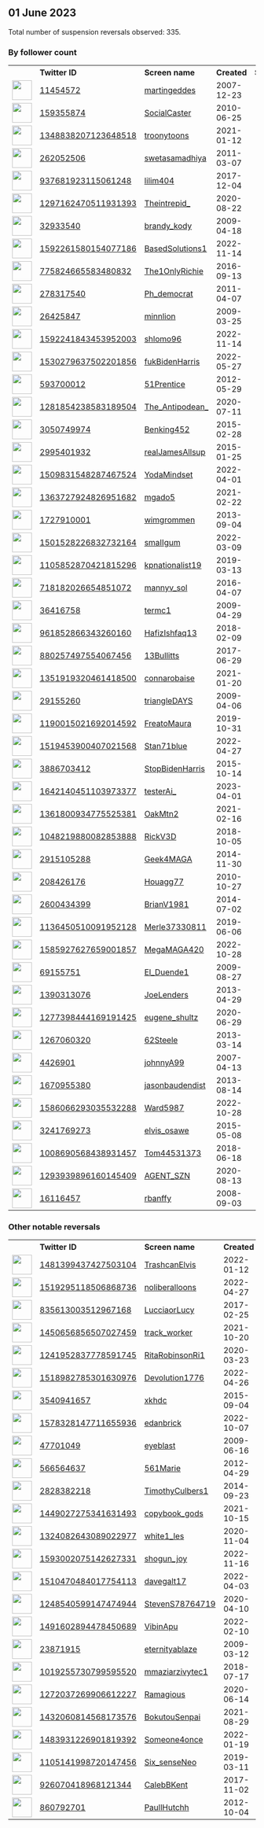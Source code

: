
## 01 June 2023
Total number of suspension reversals observed: 335.

### By follower count
<table><tr><th></th><th align="left">Twitter ID</th><th align="left">Screen name</th>
<th align="left">Created</th><th align="left">Status</th><th align="left">Suspended</th><th align="left">Followers</th>
<tr><td><a href="https://pbs.twimg.com/profile_images/1176975324933963776/eazJceK7_normal.png"><img src="https://pbs.twimg.com/profile_images/1176975324933963776/eazJceK7_normal.png" width="40px" height="40px" align="center"/></a></td><td><a href="https://twitter.com/intent/user?user_id=11454572">11454572</a></td><td><a href="https://twitter.com/martingeddes">martingeddes</a></td><td>2007-12-23</td><td align="center"></td><td></td><td>160941</td></tr>
<tr><td><a href="https://pbs.twimg.com/profile_images/441735386734157824/kk9-RtaK_normal.jpeg"><img src="https://pbs.twimg.com/profile_images/441735386734157824/kk9-RtaK_normal.jpeg" width="40px" height="40px" align="center"/></a></td><td><a href="https://twitter.com/intent/user?user_id=159355874">159355874</a></td><td><a href="https://twitter.com/SocialCaster">SocialCaster</a></td><td>2010-06-25</td><td align="center"></td><td>2023-01-24</td><td>91207</td></tr>
<tr><td><a href="https://pbs.twimg.com/profile_images/1672456428265816065/xdgeiUsk_normal.jpg"><img src="https://pbs.twimg.com/profile_images/1672456428265816065/xdgeiUsk_normal.jpg" width="40px" height="40px" align="center"/></a></td><td><a href="https://twitter.com/intent/user?user_id=1348838207123648518">1348838207123648518</a></td><td><a href="https://twitter.com/troonytoons">troonytoons</a></td><td>2021-01-12</td><td align="center"></td><td>2023-03-19</td><td>62330</td></tr>
<tr><td><a href="https://pbs.twimg.com/profile_images/1649782219291107329/AcdcrKlU_normal.jpg"><img src="https://pbs.twimg.com/profile_images/1649782219291107329/AcdcrKlU_normal.jpg" width="40px" height="40px" align="center"/></a></td><td><a href="https://twitter.com/intent/user?user_id=262052506">262052506</a></td><td><a href="https://twitter.com/swetasamadhiya">swetasamadhiya</a></td><td>2011-03-07</td><td align="center"></td><td></td><td>34878</td></tr>
<tr><td><a href="https://pbs.twimg.com/profile_images/1672587373539123200/P4hS2ho8_normal.jpg"><img src="https://pbs.twimg.com/profile_images/1672587373539123200/P4hS2ho8_normal.jpg" width="40px" height="40px" align="center"/></a></td><td><a href="https://twitter.com/intent/user?user_id=937681923115061248">937681923115061248</a></td><td><a href="https://twitter.com/lilim404">lilim404</a></td><td>2017-12-04</td><td align="center"></td><td>2023-04-26</td><td>34327</td></tr>
<tr><td><a href="https://pbs.twimg.com/profile_images/1329265390162124801/4wY6mBrh_normal.jpg"><img src="https://pbs.twimg.com/profile_images/1329265390162124801/4wY6mBrh_normal.jpg" width="40px" height="40px" align="center"/></a></td><td><a href="https://twitter.com/intent/user?user_id=1297162470511931393">1297162470511931393</a></td><td><a href="https://twitter.com/Theintrepid_">Theintrepid_</a></td><td>2020-08-22</td><td align="center"></td><td></td><td>32979</td></tr>
<tr><td><a href="https://pbs.twimg.com/profile_images/1312514658922688513/8u58laqR_normal.jpg"><img src="https://pbs.twimg.com/profile_images/1312514658922688513/8u58laqR_normal.jpg" width="40px" height="40px" align="center"/></a></td><td><a href="https://twitter.com/intent/user?user_id=32933540">32933540</a></td><td><a href="https://twitter.com/brandy_kody">brandy_kody</a></td><td>2009-04-18</td><td align="center"></td><td>2022-09-09</td><td>30943</td></tr>
<tr><td><a href="https://pbs.twimg.com/profile_images/1665555269957439489/UchfkneE_normal.jpg"><img src="https://pbs.twimg.com/profile_images/1665555269957439489/UchfkneE_normal.jpg" width="40px" height="40px" align="center"/></a></td><td><a href="https://twitter.com/intent/user?user_id=1592261580154077186">1592261580154077186</a></td><td><a href="https://twitter.com/BasedSolutions1">BasedSolutions1</a></td><td>2022-11-14</td><td align="center"></td><td>2023-05-29</td><td>27620</td></tr>
<tr><td><a href="https://pbs.twimg.com/profile_images/1176145373095714818/YttE1uPH_normal.jpg"><img src="https://pbs.twimg.com/profile_images/1176145373095714818/YttE1uPH_normal.jpg" width="40px" height="40px" align="center"/></a></td><td><a href="https://twitter.com/intent/user?user_id=775824665583480832">775824665583480832</a></td><td><a href="https://twitter.com/The1OnlyRichie">The1OnlyRichie</a></td><td>2016-09-13</td><td align="center"></td><td>2022-09-29</td><td>25833</td></tr>
<tr><td><a href="https://pbs.twimg.com/profile_images/1670643519784886273/KotLrmDk_normal.jpg"><img src="https://pbs.twimg.com/profile_images/1670643519784886273/KotLrmDk_normal.jpg" width="40px" height="40px" align="center"/></a></td><td><a href="https://twitter.com/intent/user?user_id=278317540">278317540</a></td><td><a href="https://twitter.com/Ph_democrat">Ph_democrat</a></td><td>2011-04-07</td><td align="center"></td><td></td><td>23306</td></tr>
<tr><td><a href="https://pbs.twimg.com/profile_images/1669034636767289347/ioIPb0r0_normal.jpg"><img src="https://pbs.twimg.com/profile_images/1669034636767289347/ioIPb0r0_normal.jpg" width="40px" height="40px" align="center"/></a></td><td><a href="https://twitter.com/intent/user?user_id=26425847">26425847</a></td><td><a href="https://twitter.com/minnlion">minnlion</a></td><td>2009-03-25</td><td align="center"></td><td></td><td>22674</td></tr>
<tr><td><a href="https://pbs.twimg.com/profile_images/1669298764065001474/inIqBHw9_normal.jpg"><img src="https://pbs.twimg.com/profile_images/1669298764065001474/inIqBHw9_normal.jpg" width="40px" height="40px" align="center"/></a></td><td><a href="https://twitter.com/intent/user?user_id=1592241843453952003">1592241843453952003</a></td><td><a href="https://twitter.com/shlomo96">shlomo96</a></td><td>2022-11-14</td><td align="center"></td><td>2023-05-28</td><td>19430</td></tr>
<tr><td><a href="https://pbs.twimg.com/profile_images/1530426982831300609/L0gadUjR_normal.jpg"><img src="https://pbs.twimg.com/profile_images/1530426982831300609/L0gadUjR_normal.jpg" width="40px" height="40px" align="center"/></a></td><td><a href="https://twitter.com/intent/user?user_id=1530279637502201856">1530279637502201856</a></td><td><a href="https://twitter.com/fukBidenHarris">fukBidenHarris</a></td><td>2022-05-27</td><td align="center"></td><td>2023-05-31</td><td>18698</td></tr>
<tr><td><a href="https://pbs.twimg.com/profile_images/1519183989298372608/8E4AQneY_normal.jpg"><img src="https://pbs.twimg.com/profile_images/1519183989298372608/8E4AQneY_normal.jpg" width="40px" height="40px" align="center"/></a></td><td><a href="https://twitter.com/intent/user?user_id=593700012">593700012</a></td><td><a href="https://twitter.com/51Prentice">51Prentice</a></td><td>2012-05-29</td><td align="center"></td><td>2023-01-06</td><td>16890</td></tr>
<tr><td><a href="https://pbs.twimg.com/profile_images/1605707379534102528/zaMAnQVG_normal.jpg"><img src="https://pbs.twimg.com/profile_images/1605707379534102528/zaMAnQVG_normal.jpg" width="40px" height="40px" align="center"/></a></td><td><a href="https://twitter.com/intent/user?user_id=1281854238583189504">1281854238583189504</a></td><td><a href="https://twitter.com/The_Antipodean_">The_Antipodean_</a></td><td>2020-07-11</td><td align="center"></td><td>2023-04-04</td><td>15266</td></tr>
<tr><td><a href="https://pbs.twimg.com/profile_images/1161537940020965376/eNdwQa8E_normal.jpg"><img src="https://pbs.twimg.com/profile_images/1161537940020965376/eNdwQa8E_normal.jpg" width="40px" height="40px" align="center"/></a></td><td><a href="https://twitter.com/intent/user?user_id=3050749974">3050749974</a></td><td><a href="https://twitter.com/Benking452">Benking452</a></td><td>2015-02-28</td><td align="center"></td><td>2022-12-14</td><td>15169</td></tr>
<tr><td><a href="https://pbs.twimg.com/profile_images/943812143014600704/k2x1fB9b_normal.jpg"><img src="https://pbs.twimg.com/profile_images/943812143014600704/k2x1fB9b_normal.jpg" width="40px" height="40px" align="center"/></a></td><td><a href="https://twitter.com/intent/user?user_id=2995401932">2995401932</a></td><td><a href="https://twitter.com/realJamesAllsup">realJamesAllsup</a></td><td>2015-01-25</td><td align="center">👋</td><td></td><td>12854</td></tr>
<tr><td><a href="https://pbs.twimg.com/profile_images/1509831812578947077/eMko94_Y_normal.jpg"><img src="https://pbs.twimg.com/profile_images/1509831812578947077/eMko94_Y_normal.jpg" width="40px" height="40px" align="center"/></a></td><td><a href="https://twitter.com/intent/user?user_id=1509831548287467524">1509831548287467524</a></td><td><a href="https://twitter.com/YodaMindset">YodaMindset</a></td><td>2022-04-01</td><td align="center"></td><td>2022-06-05</td><td>11969</td></tr>
<tr><td><a href="https://pbs.twimg.com/profile_images/1599347644874346497/RWuIvx4e_normal.jpg"><img src="https://pbs.twimg.com/profile_images/1599347644874346497/RWuIvx4e_normal.jpg" width="40px" height="40px" align="center"/></a></td><td><a href="https://twitter.com/intent/user?user_id=1363727924826951682">1363727924826951682</a></td><td><a href="https://twitter.com/mgado5">mgado5</a></td><td>2021-02-22</td><td align="center">🚫</td><td>2023-05-17</td><td>11888</td></tr>
<tr><td><a href="https://pbs.twimg.com/profile_images/1499065831698878472/M3h1aoJG_normal.jpg"><img src="https://pbs.twimg.com/profile_images/1499065831698878472/M3h1aoJG_normal.jpg" width="40px" height="40px" align="center"/></a></td><td><a href="https://twitter.com/intent/user?user_id=1727910001">1727910001</a></td><td><a href="https://twitter.com/wimgrommen">wimgrommen</a></td><td>2013-09-04</td><td align="center"></td><td>2023-05-30</td><td>11242</td></tr>
<tr><td><a href="https://pbs.twimg.com/profile_images/1525631651623075840/Az5haZLP_normal.jpg"><img src="https://pbs.twimg.com/profile_images/1525631651623075840/Az5haZLP_normal.jpg" width="40px" height="40px" align="center"/></a></td><td><a href="https://twitter.com/intent/user?user_id=1501528226832732164">1501528226832732164</a></td><td><a href="https://twitter.com/smaIIgum">smaIIgum</a></td><td>2022-03-09</td><td align="center">🔒</td><td>2022-05-27</td><td>10047</td></tr>
<tr><td><a href="https://pbs.twimg.com/profile_images/1252680575904858114/qAk3CN3U_normal.jpg"><img src="https://pbs.twimg.com/profile_images/1252680575904858114/qAk3CN3U_normal.jpg" width="40px" height="40px" align="center"/></a></td><td><a href="https://twitter.com/intent/user?user_id=1105852870421815296">1105852870421815296</a></td><td><a href="https://twitter.com/kpnationalist19">kpnationalist19</a></td><td>2019-03-13</td><td align="center"></td><td>2022-04-23</td><td>9857</td></tr>
<tr><td><a href="https://pbs.twimg.com/profile_images/1673795804857880576/_qc26S8P_normal.jpg"><img src="https://pbs.twimg.com/profile_images/1673795804857880576/_qc26S8P_normal.jpg" width="40px" height="40px" align="center"/></a></td><td><a href="https://twitter.com/intent/user?user_id=718182026654851072">718182026654851072</a></td><td><a href="https://twitter.com/mannyv_sol">mannyv_sol</a></td><td>2016-04-07</td><td align="center"></td><td>2023-05-20</td><td>9524</td></tr>
<tr><td><a href="https://pbs.twimg.com/profile_images/1270526043514982405/iemrGLHv_normal.jpg"><img src="https://pbs.twimg.com/profile_images/1270526043514982405/iemrGLHv_normal.jpg" width="40px" height="40px" align="center"/></a></td><td><a href="https://twitter.com/intent/user?user_id=36416758">36416758</a></td><td><a href="https://twitter.com/termc1">termc1</a></td><td>2009-04-29</td><td align="center"></td><td>2023-01-23</td><td>9466</td></tr>
<tr><td><a href="https://pbs.twimg.com/profile_images/1673646033413218307/WWWJfwC5_normal.jpg"><img src="https://pbs.twimg.com/profile_images/1673646033413218307/WWWJfwC5_normal.jpg" width="40px" height="40px" align="center"/></a></td><td><a href="https://twitter.com/intent/user?user_id=961852866343260160">961852866343260160</a></td><td><a href="https://twitter.com/HafizIshfaq13">HafizIshfaq13</a></td><td>2018-02-09</td><td align="center"></td><td>2023-05-25</td><td>7214</td></tr>
<tr><td><a href="https://pbs.twimg.com/profile_images/1324554923007045633/AZdx8qTz_normal.jpg"><img src="https://pbs.twimg.com/profile_images/1324554923007045633/AZdx8qTz_normal.jpg" width="40px" height="40px" align="center"/></a></td><td><a href="https://twitter.com/intent/user?user_id=880257497554067456">880257497554067456</a></td><td><a href="https://twitter.com/13Bullitts">13Bullitts</a></td><td>2017-06-29</td><td align="center"></td><td>2022-05-05</td><td>7155</td></tr>
<tr><td><a href="https://pbs.twimg.com/profile_images/1658907423963324419/6ufi9VyT_normal.jpg"><img src="https://pbs.twimg.com/profile_images/1658907423963324419/6ufi9VyT_normal.jpg" width="40px" height="40px" align="center"/></a></td><td><a href="https://twitter.com/intent/user?user_id=1351919320461418500">1351919320461418500</a></td><td><a href="https://twitter.com/connarobaise">connarobaise</a></td><td>2021-01-20</td><td align="center"></td><td></td><td>6452</td></tr>
<tr><td><a href="https://pbs.twimg.com/profile_images/1399668721354874884/xVBo1Xpt_normal.png"><img src="https://pbs.twimg.com/profile_images/1399668721354874884/xVBo1Xpt_normal.png" width="40px" height="40px" align="center"/></a></td><td><a href="https://twitter.com/intent/user?user_id=29155260">29155260</a></td><td><a href="https://twitter.com/triangleDAYS">triangleDAYS</a></td><td>2009-04-06</td><td align="center"></td><td>2022-11-28</td><td>6012</td></tr>
<tr><td><a href="https://pbs.twimg.com/profile_images/1190036876633227264/jBMWo64v_normal.jpg"><img src="https://pbs.twimg.com/profile_images/1190036876633227264/jBMWo64v_normal.jpg" width="40px" height="40px" align="center"/></a></td><td><a href="https://twitter.com/intent/user?user_id=1190015021692014592">1190015021692014592</a></td><td><a href="https://twitter.com/FreatoMaura">FreatoMaura</a></td><td>2019-10-31</td><td align="center"></td><td></td><td>5650</td></tr>
<tr><td><a href="https://pbs.twimg.com/profile_images/1606390709174603808/7nMs-2rI_normal.jpg"><img src="https://pbs.twimg.com/profile_images/1606390709174603808/7nMs-2rI_normal.jpg" width="40px" height="40px" align="center"/></a></td><td><a href="https://twitter.com/intent/user?user_id=1519453900407021568">1519453900407021568</a></td><td><a href="https://twitter.com/Stan71blue">Stan71blue</a></td><td>2022-04-27</td><td align="center"></td><td>2023-05-25</td><td>5455</td></tr>
<tr><td><a href="https://pbs.twimg.com/profile_images/1347436484840747008/7zRyTS3-_normal.jpg"><img src="https://pbs.twimg.com/profile_images/1347436484840747008/7zRyTS3-_normal.jpg" width="40px" height="40px" align="center"/></a></td><td><a href="https://twitter.com/intent/user?user_id=3886703412">3886703412</a></td><td><a href="https://twitter.com/StopBidenHarris">StopBidenHarris</a></td><td>2015-10-14</td><td align="center"></td><td></td><td>5353</td></tr>
<tr><td><a href="https://pbs.twimg.com/profile_images/1642143695914020865/at77I3JK_normal.jpg"><img src="https://pbs.twimg.com/profile_images/1642143695914020865/at77I3JK_normal.jpg" width="40px" height="40px" align="center"/></a></td><td><a href="https://twitter.com/intent/user?user_id=1642140451103973377">1642140451103973377</a></td><td><a href="https://twitter.com/testerAi_">testerAi_</a></td><td>2023-04-01</td><td align="center"></td><td>2023-05-28</td><td>4452</td></tr>
<tr><td><a href="https://pbs.twimg.com/profile_images/1598488683992285184/Xd_T_4iD_normal.jpg"><img src="https://pbs.twimg.com/profile_images/1598488683992285184/Xd_T_4iD_normal.jpg" width="40px" height="40px" align="center"/></a></td><td><a href="https://twitter.com/intent/user?user_id=1361800934775525381">1361800934775525381</a></td><td><a href="https://twitter.com/OakMtn2">OakMtn2</a></td><td>2021-02-16</td><td align="center"></td><td>2023-05-28</td><td>4223</td></tr>
<tr><td><a href="https://pbs.twimg.com/profile_images/1575904101044346880/J0k41ORf_normal.jpg"><img src="https://pbs.twimg.com/profile_images/1575904101044346880/J0k41ORf_normal.jpg" width="40px" height="40px" align="center"/></a></td><td><a href="https://twitter.com/intent/user?user_id=1048219880082853888">1048219880082853888</a></td><td><a href="https://twitter.com/RickV3D">RickV3D</a></td><td>2018-10-05</td><td align="center"></td><td>2022-10-07</td><td>4210</td></tr>
<tr><td><a href="https://pbs.twimg.com/profile_images/1147676392768720896/6miILMDI_normal.png"><img src="https://pbs.twimg.com/profile_images/1147676392768720896/6miILMDI_normal.png" width="40px" height="40px" align="center"/></a></td><td><a href="https://twitter.com/intent/user?user_id=2915105288">2915105288</a></td><td><a href="https://twitter.com/Geek4MAGA">Geek4MAGA</a></td><td>2014-11-30</td><td align="center"></td><td>2023-05-29</td><td>4197</td></tr>
<tr><td><a href="https://pbs.twimg.com/profile_images/1242820856042094592/-48Hvy4o_normal.jpg"><img src="https://pbs.twimg.com/profile_images/1242820856042094592/-48Hvy4o_normal.jpg" width="40px" height="40px" align="center"/></a></td><td><a href="https://twitter.com/intent/user?user_id=208426176">208426176</a></td><td><a href="https://twitter.com/Houagg77">Houagg77</a></td><td>2010-10-27</td><td align="center"></td><td>2023-05-25</td><td>3813</td></tr>
<tr><td><a href="https://pbs.twimg.com/profile_images/909590760479014913/uE-eck-5_normal.jpg"><img src="https://pbs.twimg.com/profile_images/909590760479014913/uE-eck-5_normal.jpg" width="40px" height="40px" align="center"/></a></td><td><a href="https://twitter.com/intent/user?user_id=2600434399">2600434399</a></td><td><a href="https://twitter.com/BrianV1981">BrianV1981</a></td><td>2014-07-02</td><td align="center"></td><td>2022-11-26</td><td>3748</td></tr>
<tr><td><a href="https://abs.twimg.com/sticky/default_profile_images/default_profile_normal.png"><img src="https://abs.twimg.com/sticky/default_profile_images/default_profile_normal.png" width="40px" height="40px" align="center"/></a></td><td><a href="https://twitter.com/intent/user?user_id=1136450510091952128">1136450510091952128</a></td><td><a href="https://twitter.com/Merle37330811">Merle37330811</a></td><td>2019-06-06</td><td align="center"></td><td>2023-05-29</td><td>3534</td></tr>
<tr><td><a href="https://pbs.twimg.com/profile_images/1662456738136637441/iKkC7rxk_normal.jpg"><img src="https://pbs.twimg.com/profile_images/1662456738136637441/iKkC7rxk_normal.jpg" width="40px" height="40px" align="center"/></a></td><td><a href="https://twitter.com/intent/user?user_id=1585927627659001857">1585927627659001857</a></td><td><a href="https://twitter.com/MegaMAGA420">MegaMAGA420</a></td><td>2022-10-28</td><td align="center">🚫</td><td>2023-05-25</td><td>3500</td></tr>
<tr><td><a href="https://pbs.twimg.com/profile_images/463910174/watcher_normal.jpg"><img src="https://pbs.twimg.com/profile_images/463910174/watcher_normal.jpg" width="40px" height="40px" align="center"/></a></td><td><a href="https://twitter.com/intent/user?user_id=69155751">69155751</a></td><td><a href="https://twitter.com/El_Duende1">El_Duende1</a></td><td>2009-08-27</td><td align="center"></td><td>2023-01-03</td><td>3426</td></tr>
<tr><td><a href="https://pbs.twimg.com/profile_images/824266806395289600/HPQk6hRp_normal.jpg"><img src="https://pbs.twimg.com/profile_images/824266806395289600/HPQk6hRp_normal.jpg" width="40px" height="40px" align="center"/></a></td><td><a href="https://twitter.com/intent/user?user_id=1390313076">1390313076</a></td><td><a href="https://twitter.com/JoeLenders">JoeLenders</a></td><td>2013-04-29</td><td align="center"></td><td></td><td>3387</td></tr>
<tr><td><a href="https://pbs.twimg.com/profile_images/1593769479758045184/ahhMBRUb_normal.jpg"><img src="https://pbs.twimg.com/profile_images/1593769479758045184/ahhMBRUb_normal.jpg" width="40px" height="40px" align="center"/></a></td><td><a href="https://twitter.com/intent/user?user_id=1277398444169191425">1277398444169191425</a></td><td><a href="https://twitter.com/eugene_shultz">eugene_shultz</a></td><td>2020-06-29</td><td align="center"></td><td>2023-05-24</td><td>3364</td></tr>
<tr><td><a href="https://pbs.twimg.com/profile_images/802265160371044352/jThhY2Jn_normal.jpg"><img src="https://pbs.twimg.com/profile_images/802265160371044352/jThhY2Jn_normal.jpg" width="40px" height="40px" align="center"/></a></td><td><a href="https://twitter.com/intent/user?user_id=1267060320">1267060320</a></td><td><a href="https://twitter.com/62Steele">62Steele</a></td><td>2013-03-14</td><td align="center"></td><td>2023-01-08</td><td>3335</td></tr>
<tr><td><a href="https://pbs.twimg.com/profile_images/1336646854801494016/mHLajsYh_normal.jpg"><img src="https://pbs.twimg.com/profile_images/1336646854801494016/mHLajsYh_normal.jpg" width="40px" height="40px" align="center"/></a></td><td><a href="https://twitter.com/intent/user?user_id=4426901">4426901</a></td><td><a href="https://twitter.com/johnnyA99">johnnyA99</a></td><td>2007-04-13</td><td align="center"></td><td>2023-05-28</td><td>3302</td></tr>
<tr><td><a href="https://pbs.twimg.com/profile_images/1187447696241627137/L3Gqhfwr_normal.jpg"><img src="https://pbs.twimg.com/profile_images/1187447696241627137/L3Gqhfwr_normal.jpg" width="40px" height="40px" align="center"/></a></td><td><a href="https://twitter.com/intent/user?user_id=1670955380">1670955380</a></td><td><a href="https://twitter.com/jasonbaudendist">jasonbaudendist</a></td><td>2013-08-14</td><td align="center"></td><td></td><td>3229</td></tr>
<tr><td><a href="https://pbs.twimg.com/profile_images/1586067172459417600/Bhb0Kq3w_normal.jpg"><img src="https://pbs.twimg.com/profile_images/1586067172459417600/Bhb0Kq3w_normal.jpg" width="40px" height="40px" align="center"/></a></td><td><a href="https://twitter.com/intent/user?user_id=1586066293035532288">1586066293035532288</a></td><td><a href="https://twitter.com/Ward5987">Ward5987</a></td><td>2022-10-28</td><td align="center">🚫</td><td>2023-05-28</td><td>3146</td></tr>
<tr><td><a href="https://pbs.twimg.com/profile_images/1673323662437433345/oTQIVCSJ_normal.jpg"><img src="https://pbs.twimg.com/profile_images/1673323662437433345/oTQIVCSJ_normal.jpg" width="40px" height="40px" align="center"/></a></td><td><a href="https://twitter.com/intent/user?user_id=3241769273">3241769273</a></td><td><a href="https://twitter.com/elvis_osawe">elvis_osawe</a></td><td>2015-05-08</td><td align="center"></td><td>2022-06-05</td><td>3143</td></tr>
<tr><td><a href="https://pbs.twimg.com/profile_images/1299473779236708355/2aEUM_wp_normal.jpg"><img src="https://pbs.twimg.com/profile_images/1299473779236708355/2aEUM_wp_normal.jpg" width="40px" height="40px" align="center"/></a></td><td><a href="https://twitter.com/intent/user?user_id=1008690568438931457">1008690568438931457</a></td><td><a href="https://twitter.com/Tom44531373">Tom44531373</a></td><td>2018-06-18</td><td align="center"></td><td></td><td>2843</td></tr>
<tr><td><a href="https://pbs.twimg.com/profile_images/1633383680499646464/5xgcBMql_normal.jpg"><img src="https://pbs.twimg.com/profile_images/1633383680499646464/5xgcBMql_normal.jpg" width="40px" height="40px" align="center"/></a></td><td><a href="https://twitter.com/intent/user?user_id=1293939896160145409">1293939896160145409</a></td><td><a href="https://twitter.com/AGENT_SZN">AGENT_SZN</a></td><td>2020-08-13</td><td align="center"></td><td></td><td>2833</td></tr>
<tr><td><a href="https://pbs.twimg.com/profile_images/601426761323261952/an95FUut_normal.jpg"><img src="https://pbs.twimg.com/profile_images/601426761323261952/an95FUut_normal.jpg" width="40px" height="40px" align="center"/></a></td><td><a href="https://twitter.com/intent/user?user_id=16116457">16116457</a></td><td><a href="https://twitter.com/rbanffy">rbanffy</a></td><td>2008-09-03</td><td align="center"></td><td></td><td>2641</td></tr>
</table>

### Other notable reversals
<table><tr><th></th><th align="left">Twitter ID</th><th align="left">Screen name</th>
<th align="left">Created</th><th align="left">Status</th><th align="left">Suspended</th><th align="left">Followers</th>
<tr><td><a href="https://pbs.twimg.com/profile_images/1481526579725357056/ZBsAcHfo_normal.jpg"><img src="https://pbs.twimg.com/profile_images/1481526579725357056/ZBsAcHfo_normal.jpg" width="40px" height="40px" align="center"/></a></td><td><a href="https://twitter.com/intent/user?user_id=1481399437427503104">1481399437427503104</a></td><td><a href="https://twitter.com/TrashcanElvis">TrashcanElvis</a></td><td>2022-01-12</td><td align="center"></td><td>2022-07-23</td><td>398</td></tr>
<tr><td><a href="https://pbs.twimg.com/profile_images/1537797125265887234/BBZcB7w5_normal.jpg"><img src="https://pbs.twimg.com/profile_images/1537797125265887234/BBZcB7w5_normal.jpg" width="40px" height="40px" align="center"/></a></td><td><a href="https://twitter.com/intent/user?user_id=1519295118506868736">1519295118506868736</a></td><td><a href="https://twitter.com/noliberalloons">noliberalloons</a></td><td>2022-04-27</td><td align="center"></td><td>2023-01-02</td><td>2313</td></tr>
<tr><td><a href="https://pbs.twimg.com/profile_images/1423279763112685574/zLwQZ0iz_normal.jpg"><img src="https://pbs.twimg.com/profile_images/1423279763112685574/zLwQZ0iz_normal.jpg" width="40px" height="40px" align="center"/></a></td><td><a href="https://twitter.com/intent/user?user_id=835613003512967168">835613003512967168</a></td><td><a href="https://twitter.com/LucciaorLucy">LucciaorLucy</a></td><td>2017-02-25</td><td align="center"></td><td>2023-01-08</td><td>854</td></tr>
<tr><td><a href="https://pbs.twimg.com/profile_images/1554282615762407425/5RN-HSbc_normal.jpg"><img src="https://pbs.twimg.com/profile_images/1554282615762407425/5RN-HSbc_normal.jpg" width="40px" height="40px" align="center"/></a></td><td><a href="https://twitter.com/intent/user?user_id=1450656856507027459">1450656856507027459</a></td><td><a href="https://twitter.com/track_worker">track_worker</a></td><td>2021-10-20</td><td align="center"></td><td>2023-05-28</td><td>2009</td></tr>
<tr><td><a href="https://pbs.twimg.com/profile_images/1313373686037004288/LiAqKJyf_normal.jpg"><img src="https://pbs.twimg.com/profile_images/1313373686037004288/LiAqKJyf_normal.jpg" width="40px" height="40px" align="center"/></a></td><td><a href="https://twitter.com/intent/user?user_id=1241952837778591745">1241952837778591745</a></td><td><a href="https://twitter.com/RitaRobinsonRi1">RitaRobinsonRi1</a></td><td>2020-03-23</td><td align="center"></td><td>2023-01-05</td><td>842</td></tr>
<tr><td><a href="https://pbs.twimg.com/profile_images/1524950955262885890/AVQoF0ze_normal.jpg"><img src="https://pbs.twimg.com/profile_images/1524950955262885890/AVQoF0ze_normal.jpg" width="40px" height="40px" align="center"/></a></td><td><a href="https://twitter.com/intent/user?user_id=1518982785301630976">1518982785301630976</a></td><td><a href="https://twitter.com/Devolution1776">Devolution1776</a></td><td>2022-04-26</td><td align="center"></td><td>2023-05-29</td><td>822</td></tr>
<tr><td><a href="https://pbs.twimg.com/profile_images/1583534623233015809/-qyESszF_normal.jpg"><img src="https://pbs.twimg.com/profile_images/1583534623233015809/-qyESszF_normal.jpg" width="40px" height="40px" align="center"/></a></td><td><a href="https://twitter.com/intent/user?user_id=3540941657">3540941657</a></td><td><a href="https://twitter.com/xkhdc">xkhdc</a></td><td>2015-09-04</td><td align="center"></td><td>2023-05-28</td><td>1186</td></tr>
<tr><td><a href="https://pbs.twimg.com/profile_images/1611459973158162432/0j_M_Id__normal.jpg"><img src="https://pbs.twimg.com/profile_images/1611459973158162432/0j_M_Id__normal.jpg" width="40px" height="40px" align="center"/></a></td><td><a href="https://twitter.com/intent/user?user_id=1578328147711655936">1578328147711655936</a></td><td><a href="https://twitter.com/edanbrick">edanbrick</a></td><td>2022-10-07</td><td align="center"></td><td>2023-01-06</td><td>1277</td></tr>
<tr><td><a href="https://pbs.twimg.com/profile_images/1213475659890200577/PVkOEjqf_normal.jpg"><img src="https://pbs.twimg.com/profile_images/1213475659890200577/PVkOEjqf_normal.jpg" width="40px" height="40px" align="center"/></a></td><td><a href="https://twitter.com/intent/user?user_id=47701049">47701049</a></td><td><a href="https://twitter.com/eyeblast">eyeblast</a></td><td>2009-06-16</td><td align="center"></td><td>2023-01-03</td><td>293</td></tr>
<tr><td><a href="https://pbs.twimg.com/profile_images/1581936869289463815/WyLbw30O_normal.jpg"><img src="https://pbs.twimg.com/profile_images/1581936869289463815/WyLbw30O_normal.jpg" width="40px" height="40px" align="center"/></a></td><td><a href="https://twitter.com/intent/user?user_id=566564637">566564637</a></td><td><a href="https://twitter.com/561Marie">561Marie</a></td><td>2012-04-29</td><td align="center">🔒</td><td>2022-12-07</td><td>1708</td></tr>
<tr><td><a href="https://pbs.twimg.com/profile_images/568162455746912256/KFQrTHju_normal.jpeg"><img src="https://pbs.twimg.com/profile_images/568162455746912256/KFQrTHju_normal.jpeg" width="40px" height="40px" align="center"/></a></td><td><a href="https://twitter.com/intent/user?user_id=2828382218">2828382218</a></td><td><a href="https://twitter.com/TimothyCulbers1">TimothyCulbers1</a></td><td>2014-09-23</td><td align="center"></td><td>2023-05-28</td><td>577</td></tr>
<tr><td><a href="https://pbs.twimg.com/profile_images/1449034499497549828/nwY5vEMN_normal.jpg"><img src="https://pbs.twimg.com/profile_images/1449034499497549828/nwY5vEMN_normal.jpg" width="40px" height="40px" align="center"/></a></td><td><a href="https://twitter.com/intent/user?user_id=1449027275341631493">1449027275341631493</a></td><td><a href="https://twitter.com/copybook_gods">copybook_gods</a></td><td>2021-10-15</td><td align="center"></td><td>2023-05-24</td><td>227</td></tr>
<tr><td><a href="https://pbs.twimg.com/profile_images/1348307196027629568/rUJPMVQF_normal.jpg"><img src="https://pbs.twimg.com/profile_images/1348307196027629568/rUJPMVQF_normal.jpg" width="40px" height="40px" align="center"/></a></td><td><a href="https://twitter.com/intent/user?user_id=1324082643089022977">1324082643089022977</a></td><td><a href="https://twitter.com/white1_les">white1_les</a></td><td>2020-11-04</td><td align="center"></td><td>2023-05-20</td><td>469</td></tr>
<tr><td><a href="https://pbs.twimg.com/profile_images/1597796537442177024/-sKf9jw__normal.jpg"><img src="https://pbs.twimg.com/profile_images/1597796537442177024/-sKf9jw__normal.jpg" width="40px" height="40px" align="center"/></a></td><td><a href="https://twitter.com/intent/user?user_id=1593002075142627331">1593002075142627331</a></td><td><a href="https://twitter.com/shogun_joy">shogun_joy</a></td><td>2022-11-16</td><td align="center"></td><td>2022-12-20</td><td>35</td></tr>
<tr><td><a href="https://pbs.twimg.com/profile_images/1519907921685004289/80i9fxIp_normal.jpg"><img src="https://pbs.twimg.com/profile_images/1519907921685004289/80i9fxIp_normal.jpg" width="40px" height="40px" align="center"/></a></td><td><a href="https://twitter.com/intent/user?user_id=1510470484017754113">1510470484017754113</a></td><td><a href="https://twitter.com/davegalt17">davegalt17</a></td><td>2022-04-03</td><td align="center"></td><td>2023-05-28</td><td>1571</td></tr>
<tr><td><a href="https://pbs.twimg.com/profile_images/1348032807432564740/BfFOkfSp_normal.jpg"><img src="https://pbs.twimg.com/profile_images/1348032807432564740/BfFOkfSp_normal.jpg" width="40px" height="40px" align="center"/></a></td><td><a href="https://twitter.com/intent/user?user_id=1248540599147474944">1248540599147474944</a></td><td><a href="https://twitter.com/StevenS78764719">StevenS78764719</a></td><td>2020-04-10</td><td align="center"></td><td>2023-05-24</td><td>579</td></tr>
<tr><td><a href="https://pbs.twimg.com/profile_images/1586616540287315968/6f9S7S0N_normal.jpg"><img src="https://pbs.twimg.com/profile_images/1586616540287315968/6f9S7S0N_normal.jpg" width="40px" height="40px" align="center"/></a></td><td><a href="https://twitter.com/intent/user?user_id=1491602894478450689">1491602894478450689</a></td><td><a href="https://twitter.com/VibinApu">VibinApu</a></td><td>2022-02-10</td><td align="center"></td><td>2022-11-07</td><td>200</td></tr>
<tr><td><a href="https://pbs.twimg.com/profile_images/1433890761569968129/2Jn2WUpc_normal.jpg"><img src="https://pbs.twimg.com/profile_images/1433890761569968129/2Jn2WUpc_normal.jpg" width="40px" height="40px" align="center"/></a></td><td><a href="https://twitter.com/intent/user?user_id=23871915">23871915</a></td><td><a href="https://twitter.com/eternityablaze">eternityablaze</a></td><td>2009-03-12</td><td align="center"></td><td>2023-05-28</td><td>198</td></tr>
<tr><td><a href="https://pbs.twimg.com/profile_images/1511719272703311877/EGs2czPK_normal.jpg"><img src="https://pbs.twimg.com/profile_images/1511719272703311877/EGs2czPK_normal.jpg" width="40px" height="40px" align="center"/></a></td><td><a href="https://twitter.com/intent/user?user_id=1019255730799595520">1019255730799595520</a></td><td><a href="https://twitter.com/mmaziarzivytec1">mmaziarzivytec1</a></td><td>2018-07-17</td><td align="center"></td><td>2023-02-06</td><td>1152</td></tr>
<tr><td><a href="https://pbs.twimg.com/profile_images/1651625364160905216/xVDBqcCj_normal.jpg"><img src="https://pbs.twimg.com/profile_images/1651625364160905216/xVDBqcCj_normal.jpg" width="40px" height="40px" align="center"/></a></td><td><a href="https://twitter.com/intent/user?user_id=1272037269906612227">1272037269906612227</a></td><td><a href="https://twitter.com/Ramagious">Ramagious</a></td><td>2020-06-14</td><td align="center"></td><td>2023-05-28</td><td>783</td></tr>
<tr><td><a href="https://pbs.twimg.com/profile_images/1669441399111012386/tawoW5Nd_normal.jpg"><img src="https://pbs.twimg.com/profile_images/1669441399111012386/tawoW5Nd_normal.jpg" width="40px" height="40px" align="center"/></a></td><td><a href="https://twitter.com/intent/user?user_id=1432060814568173576">1432060814568173576</a></td><td><a href="https://twitter.com/BokutouSenpai">BokutouSenpai</a></td><td>2021-08-29</td><td align="center"></td><td>2023-04-18</td><td>529</td></tr>
<tr><td><a href="https://pbs.twimg.com/profile_images/1670418401573892097/51p6B4Kc_normal.jpg"><img src="https://pbs.twimg.com/profile_images/1670418401573892097/51p6B4Kc_normal.jpg" width="40px" height="40px" align="center"/></a></td><td><a href="https://twitter.com/intent/user?user_id=1483931226901819392">1483931226901819392</a></td><td><a href="https://twitter.com/Someone4once">Someone4once</a></td><td>2022-01-19</td><td align="center"></td><td>2023-05-28</td><td>195</td></tr>
<tr><td><a href="https://pbs.twimg.com/profile_images/1670004900250685441/-DXHEBV3_normal.jpg"><img src="https://pbs.twimg.com/profile_images/1670004900250685441/-DXHEBV3_normal.jpg" width="40px" height="40px" align="center"/></a></td><td><a href="https://twitter.com/intent/user?user_id=1105141998720147456">1105141998720147456</a></td><td><a href="https://twitter.com/Six_senseNeo">Six_senseNeo</a></td><td>2019-03-11</td><td align="center"></td><td>2023-02-19</td><td>320</td></tr>
<tr><td><a href="https://pbs.twimg.com/profile_images/1636133464041836544/uUC671zA_normal.jpg"><img src="https://pbs.twimg.com/profile_images/1636133464041836544/uUC671zA_normal.jpg" width="40px" height="40px" align="center"/></a></td><td><a href="https://twitter.com/intent/user?user_id=926070418968121344">926070418968121344</a></td><td><a href="https://twitter.com/CalebBKent">CalebBKent</a></td><td>2017-11-02</td><td align="center"></td><td>2023-05-28</td><td>1722</td></tr>
<tr><td><a href="https://pbs.twimg.com/profile_images/1659022183799181312/_LFtwumU_normal.jpg"><img src="https://pbs.twimg.com/profile_images/1659022183799181312/_LFtwumU_normal.jpg" width="40px" height="40px" align="center"/></a></td><td><a href="https://twitter.com/intent/user?user_id=860792701">860792701</a></td><td><a href="https://twitter.com/PaullHutchh">PaullHutchh</a></td><td>2012-10-04</td><td align="center"></td><td>2023-05-28</td><td>1744</td></tr>
</table>
